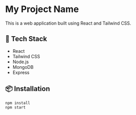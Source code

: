 
# My Project Name

This is a web application built using React and Tailwind CSS.

## 🚀 Tech Stack
- React
- Tailwind CSS
- Node.js
- MongoDB
- Express

## 📦 Installation

```bash
npm install
npm start
